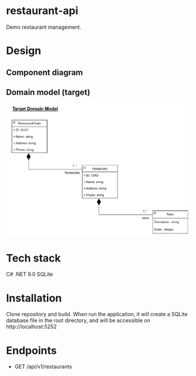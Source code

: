 # restaurant-api
Demo restaurant management.

# Design
## Component diagram

## Domain model (target)
![Alt text](images/DomainModel.jpg)

# Tech stack
C# .NET 9.0
SQLite

# Installation
Clone repository and build. When run the application, it will create a SQLite database file in the root directory,
and will be accessible on http://localhost:5252

# Endpoints
- GET /api/v1/restaurants
